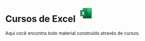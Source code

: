  # Cursos de Excel ![excel thumbnail](excel.png) 

Aqui você encontra todo material construído através de cursos.

